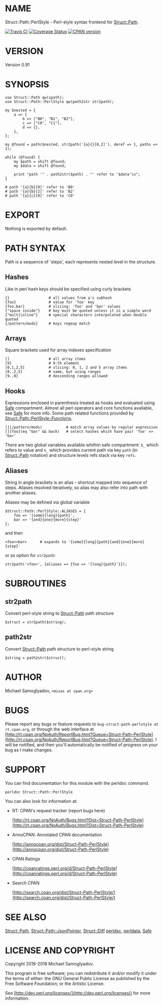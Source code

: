# NAME

Struct::Path::PerlStyle - Perl-style syntax frontend for [Struct::Path](https://metacpan.org/pod/Struct::Path).

<a href="https://travis-ci.org/mr-mixas/Struct-Path-PerlStyle.pm"><img src="https://travis-ci.org/mr-mixas/Struct-Path-PerlStyle.pm.svg?branch=master" alt="Travis CI"></a>
<a href='https://coveralls.io/github/mr-mixas/Struct-Path-PerlStyle.pm?branch=master'><img src='https://coveralls.io/repos/github/mr-mixas/Struct-Path-PerlStyle.pm/badge.svg?branch=master' alt='Coverage Status'/></a>
<a href="https://badge.fury.io/pl/Struct-Path-PerlStyle"><img src="https://badge.fury.io/pl/Struct-Path-PerlStyle.svg" alt="CPAN version"></a>

# VERSION

Version 0.91

# SYNOPSIS

    use Struct::Path qw(spath);
    use Struct::Path::PerlStyle qw(path2str str2path);

    my $nested = {
        a => {
            b => ["B0", "B1", "B2"],
            c => ["C0", "C1"],
            d => {},
        },
    };

    my @found = path($nested, str2path('{a}{}[0,2]'), deref => 1, paths => 1);

    while (@found) {
        my $path = shift @found;
        my $data = shift @found;

        print "path '" . path2str($path) . "' refer to '$data'\n";
    }

    # path '{a}{b}[0]' refer to 'B0'
    # path '{a}{b}[2]' refer to 'B2'
    # path '{a}{c}[0]' refer to 'C0'

# EXPORT

Nothing is exported by default.

# PATH SYNTAX

Path is a sequence of 'steps', each represents nested level in the structure.

## Hashes

Like in perl hash keys should be specified using curly brackets

    {}                  # all values from a's subhash
    {foo}               # value for 'foo' key
    {foo,bar}           # slicing: 'foo' and 'bar' values
    {"space inside"}    # key must be quoted unless it is a simple word
    {"multi\nline"}     # special characters interpolated when double quoted
    {/pattern/mods}     # keys regexp match

## Arrays

Square brackets used for array indexes specification

    []                  # all array items
    [9]                 # 9-th element
    [0,1,2,5]           # slicing: 0, 1, 2 and 5 array items
    [0..2,5]            # same, but using ranges
    [9..0]              # descending ranges allowed

## Hooks

Expressions enclosed in parenthesis treated as hooks and evaluated using
[Safe](https://metacpan.org/pod/Safe) compartment. Almost all perl operators and core functions available,
see [Safe](https://metacpan.org/pod/Safe) for more info. Some path related functions provided by
[Struct::Path::PerlStyle::Functions](https://metacpan.org/pod/Struct::Path::PerlStyle::Functions).

    [](/pattern/mods)           # match array values by regular expression
    []{foo}(eq "bar" && back)   # select hashes which have pair 'foo' => 'bar'

There are two global variables available whithin safe compartment: `$_` which
refers to value and `%_` which provides current path via key `path` (in
[Struct::Path](https://metacpan.org/pod/Struct::Path) notation) and structure levels refs stack via key `refs`.

## Aliases

String in angle brackets is an alias - shortcut mapped into sequence of
steps. Aliases resolved iteratively, so alias may also refer into path with
another aliases.

Aliases may be defined via global variable

    $Struct::Path::PerlStyle::ALIASES = {
        foo => '{some}{long}{path}',
        bar => '{and}{one}{more}{step}'
    };

and then

    <foo><bar>      # expands to '{some}{long}{path}{and}{one}{more}{step}'

or as option for `str2path`:

    str2path('<foo>', {aliases => {foo => '{long}{path}'}});

# SUBROUTINES

## str2path

Convert perl-style string to [Struct::Path](https://metacpan.org/pod/Struct::Path) path structure

    $struct = str2path($string);

## path2str

Convert [Struct::Path](https://metacpan.org/pod/Struct::Path) path structure to perl-style string

    $string = path2str($struct);

# AUTHOR

Michael Samoglyadov, `<mixas at cpan.org>`

# BUGS

Please report any bugs or feature requests to
`bug-struct-path-perlstyle at rt.cpan.org`, or through the web interface at
[http://rt.cpan.org/NoAuth/ReportBug.html?Queue=Struct-Path-PerlStyle](http://rt.cpan.org/NoAuth/ReportBug.html?Queue=Struct-Path-PerlStyle). I
will be notified, and then you'll automatically be notified of progress on
your bug as I make changes.

# SUPPORT

You can find documentation for this module with the perldoc command.

    perldoc Struct::Path::PerlStyle

You can also look for information at:

- RT: CPAN's request tracker (report bugs here)

    [http://rt.cpan.org/NoAuth/Bugs.html?Dist=Struct-Path-PerlStyle](http://rt.cpan.org/NoAuth/Bugs.html?Dist=Struct-Path-PerlStyle)

- AnnoCPAN: Annotated CPAN documentation

    [http://annocpan.org/dist/Struct-Path-PerlStyle](http://annocpan.org/dist/Struct-Path-PerlStyle)

- CPAN Ratings

    [http://cpanratings.perl.org/d/Struct-Path-PerlStyle](http://cpanratings.perl.org/d/Struct-Path-PerlStyle)

- Search CPAN

    [http://search.cpan.org/dist/Struct-Path-PerlStyle/](http://search.cpan.org/dist/Struct-Path-PerlStyle/)

# SEE ALSO

[Struct::Path](https://metacpan.org/pod/Struct::Path), [Struct::Path::JsonPointer](https://metacpan.org/pod/Struct::Path::JsonPointer), [Struct::Diff](https://metacpan.org/pod/Struct::Diff)
[perldsc](https://metacpan.org/pod/perldsc), [perldata](https://metacpan.org/pod/perldata), [Safe](https://metacpan.org/pod/Safe)

# LICENSE AND COPYRIGHT

Copyright 2016-2018 Michael Samoglyadov.

This program is free software; you can redistribute it and/or modify it
under the terms of either: the GNU General Public License as published
by the Free Software Foundation; or the Artistic License.

See [http://dev.perl.org/licenses/](http://dev.perl.org/licenses/) for more information.
